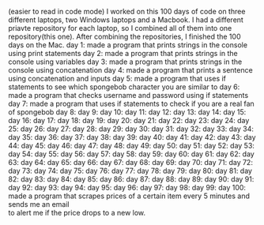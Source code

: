 (easier to read in code mode)
I worked on this 100 days of code on three different laptops, two Windows laptops and a Macbook.
I had a different priavte repository for each laptop, so I combined all of them into one repository(this one).
After combining the repositories, I finished the 100 days on the Mac.
day 1: made a program that prints strings in the console using print statements
day 2: made a program that prints strings in the console using variables
day 3: made a program that prints strings in the console using concatenation
day 4: made a program that prints a sentence using concatenation and inputs
day 5: made a program that uses if statements to see which spongebob character you are similar to
day 6: made a program that checks username and password using if statements
day 7: made a program that uses if statements to check if you are a real fan of spongebob
day 8:
day 9:
day 10: 
day 11:
day 12:
day 13: 
day 14:
day 15:
day 16:
day 17: 
day 18:
day 19:
day 20: 
day 21:
day 22:
day 23: 
day 24:
day 25:
day 26:
day 27: 
day 28:
day 29:
day 30: 
day 31:
day 32:
day 33: 
day 34:
day 35:
day 36:
day 37: 
day 38:
day 39:
day 40: 
day 41:
day 42:
day 43: 
day 44:
day 45:
day 46:
day 47: 
day 48:
day 49:
day 50: 
day 51:
day 52:
day 53: 
day 54:
day 55:
day 56:
day 57: 
day 58:
day 59:
day 60: 
day 61:
day 62:
day 63: 
day 64:
day 65:
day 66:
day 67: 
day 68:
day 69:
day 70: 
day 71:
day 72:
day 73: 
day 74:
day 75:
day 76:
day 77: 
day 78:
day 79:
day 80: 
day 81:
day 82:
day 83: 
day 84:
day 85:
day 86:
day 87: 
day 88:
day 89:
day 90: 
day 91:
day 92:
day 93: 
day 94:
day 95:
day 96:
day 97: 
day 98:
day 99:
day 100: made a program that scrapes prices of a certain item every 5 minutes and sends me an email  
         to alert me if the price drops to a new low.


